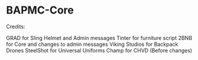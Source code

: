 # BAPMC-Core

Credits:

GRAD for Sling Helmet and Admin messages
Tinter for furniture script
2BNB for Core and changes to admin messages
Viking Studios for Backpack Drones
SteelShot for Universal Uniforms
Champ for CHVD (Before changes)
